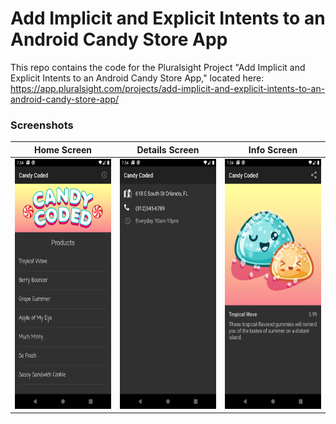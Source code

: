 # Add Implicit and Explicit Intents to an Android Candy Store App

This repo contains the code for the Pluralsight Project "Add Implicit and Explicit Intents to an Android Candy Store App," located here: https://app.pluralsight.com/projects/add-implicit-and-explicit-intents-to-an-android-candy-store-app/







### Screenshots

| Home Screen	 | Details Screen  | Info Screen |
| :-----: | :-: | :-: |
| <img src="screenshots/home.png" height="400em"/> |  <img src="screenshots/details.png" height="400em"/> | <img src="screenshots/info.png" height="400em"/> |


